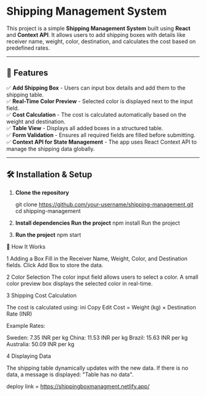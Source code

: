 # Shipping Management System

This project is a simple **Shipping Management System** built using **React** and **Context API**. It allows users to add shipping boxes with details like receiver name, weight, color, destination, and calculates the cost based on predefined rates.

---

## 🚀 Features

✅ **Add Shipping Box** - Users can input box details and add them to the shipping table.  
✅ **Real-Time Color Preview** - Selected color is displayed next to the input field.  
✅ **Cost Calculation** - The cost is calculated automatically based on the weight and destination.  
✅ **Table View** - Displays all added boxes in a structured table.  
✅ **Form Validation** - Ensures all required fields are filled before submitting.  
✅ **Context API for State Management** - The app uses React Context API to manage the shipping data globally.  

---

## 🛠️ Installation & Setup

1. **Clone the repository**  
  
   git clone https://github.com/your-username/shipping-management.git
   cd shipping-management
2. **Install dependencies Run the project**
npm install
Run the project

3. **Run the project**
npm start

📌 How It Works

1 Adding a Box
Fill in the Receiver Name, Weight, Color, and Destination fields.
Click Add Box to store the data.

2️ Color Selection
The color input field allows users to select a color.
A small color preview box displays the selected color in real-time.

3 Shipping Cost Calculation

The cost is calculated using:
ini
Copy
Edit
Cost = Weight (kg) × Destination Rate (INR)

Example Rates:

Sweden: 7.35 INR per kg
China: 11.53 INR per kg
Brazil: 15.63 INR per kg
Australia: 50.09 INR per kg

4️ Displaying Data

The shipping table dynamically updates with the new data.
If there is no data, a message is displayed: "Table has no data".


deploy link = https://shippingboxmanagment.netlify.app/

